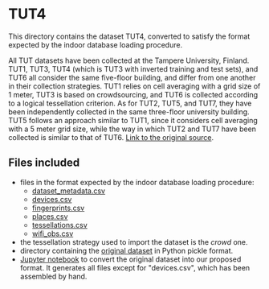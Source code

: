 # TUT4

This directory contains the dataset TUT4, converted to satisfy the format expected by the indoor database loading procedure.

All TUT datasets have been collected at the Tampere University, Finland. TUT1, TUT3, TUT4 (which is TUT3 with inverted training and test sets), and TUT6 all consider the same five-floor building, and differ from one another in their collection strategies. TUT1 relies on cell averaging with a grid size of 1 meter, TUT3 is based on crowdsourcing, and TUT6 is collected according to a logical tessellation criterion. As for TUT2, TUT5, and TUT7, they have been independently collected in the same three-floor university building. TUT5 follows an approach similar to TUT1, since it considers cell averaging with a 5 meter grid size, while the way in which TUT2 and TUT7 have been collected is similar to that of TUT6. [Link to the original source](https://zenodo.org/record/889798#.YnzCMhNBw-R).

## Files included

* files in the format expected by the indoor database loading procedure:
  * [dataset_metadata.csv](https://github.com/dslab-uniud/Database-indoor/blob/main/Datasets/converted_datasets/TUT4/dataset_metadata.csv)
  * [devices.csv](https://github.com/dslab-uniud/Database-indoor/blob/main/Datasets/converted_datasets/TUT4/devices.csv)
  * [fingerprints.csv](https://github.com/dslab-uniud/Database-indoor/blob/main/Datasets/converted_datasets/TUT4/fingerprints.csv)
  * [places.csv](https://github.com/dslab-uniud/Database-indoor/blob/main/Datasets/converted_datasets/TUT4/places.csv)
  * [tessellations.csv](https://github.com/dslab-uniud/Database-indoor/blob/main/Datasets/converted_datasets/TUT4/tessellations.csv)
  * [wifi_obs.csv](https://github.com/dslab-uniud/Database-indoor/blob/main/Datasets/converted_datasets/TUT4/wifi_obs.csv)
* the tessellation strategy used to import the dataset is the _crowd_ one.
* directory containing the [original dataset](https://github.com/dslab-uniud/Database-indoor/blob/main/Datasets/raw_datasets/TUT/TUT4/) in Python pickle format.
* [Jupyter notebook](https://github.com/dslab-uniud/Database-indoor/blob/main/Datasets/tut_convert.ipynb) to convert the original dataset into our proposed format. It generates all files except for "devices.csv", which has been assembled by hand.

